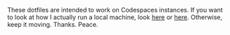 These dotfiles are intended to work on Codespaces instances. If you want to look at how I actually run a local machine, look [here](https://github.com/patrickt/emacs) or [here](https://github.com/patrickt/.config). Otherwise, keep it moving. Thanks. Peace.
